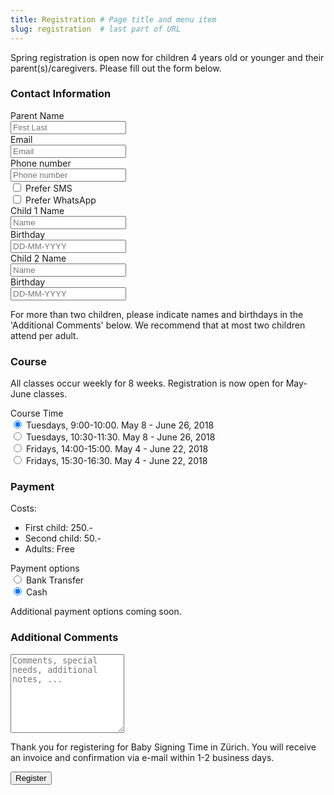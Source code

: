 ```yaml
---
title: Registration # Page title and menu item
slug: registration  # last part of URL
---
```

Spring registration is open now for children 4 years old or younger and their parent(s)/caregivers. Please fill out the form below.

<form method="post" action="https://formspree.io/blivenbabywearing+formspree@gmail.com">
    <section>
        <h3>Contact Information</h3>
        <div class="form-row form-group">
            <label for="parentnamefield" class="col-sm-2 col-form-label">Parent Name</label>
            <div class="col-sm-10">       
                <input id="parentnamefield" type="text" class="form-control" placeholder="First Last" name="parentname"/>
            </div>
        </div>
        <div class="form-row form-group">
            <label for="emailfield" class="col-sm-2 col-form-label">Email</label>
            <div class="col-sm-10">       
                <input id="emailfield" type="email" class="form-control" placeholder="Email" name="_replyto"/>
            </div>
        </div>
        <div class="form-row form-group">
            <label for="phonefield" class="col-sm-2 col-form-label">Phone number</label>
            <div class="col-sm-10">
                <div class="row">
                    <div class="col">
                        <input id="phonefield" type="text" class="form-control" placeholder="Phone number" name="phone"/>
                        <div class="form-check">
                            <input class="form-check-input" type="checkbox" value="" id="defaultCheck1">
                            <label class="form-check-label" for="defaultCheck1">
                            Prefer SMS
                            </label> 
                        </div>
                    </div>
                </div>
                <div class="row">
                    <div class="col">
                        <div class="form-check">
                            <input class="form-check-input" type="checkbox" value="" id="defaultCheck1">
                            <label class="form-check-label" for="defaultCheck1">
                            Prefer WhatsApp
                            </label>
                        </div>
                    </div>
                </div>
            </div>
        </div>
        <div class="form-row form-group">
            <label for="child1namefield" class="col-sm-2 col-form-label">Child 1 Name</label>
            <div class="col-sm-4">       
                <input id="child1namefield" type="text" class="form-control" placeholder="Name" name="child1name"/>
            </div>
            <label for="child1birthdayfield" class="col-sm-2 col-form-label">Birthday</label>
            <div class="col-sm-4">       
                <input id="child1birthdayfield" type="text" class="form-control" placeholder="DD-MM-YYYY" name="child1birthday"/>
            </div>
        </div>
        <div class="form-row form-group">
            <label for="child2namefield" class="col-sm-2 col-form-label">Child 2 Name</label>
            <div class="col-sm-4">       
                <input id="child2namefield" type="text" class="form-control" placeholder="Name" name="child2name"/>
            </div>
            <label for="child2birthdayfield" class="col-sm-2 col-form-label">Birthday</label>
            <div class="col-sm-4">       
                <input id="child2birthdayfield" type="text" class="form-control" placeholder="DD-MM-YYYY" name="child2birthday"/>
            </div>
        </div>
        <div class="form-row">
            <div class="col-sm-10 offset-sm-2">
                <p>For more than two children, please indicate names and birthdays in the 'Additional Comments' below. We recommend that at most two children attend per adult.</p>
            </div>
        </div>
    </section>
    <section>
        <h3>Course</h3>
        <div class="form-row">
            <div class="col">
                <p>All classes occur weekly for 8 weeks. Registration is now open for May-June classes.</p>
            </div>
        </div>
        <div class="form-row form-group">
            <label for="classselect" class="col-sm-2 col-form-label">Course Time</label>
            <div class="col-sm-10">
                <div class="form-check">
                    <input class="form-check-input" type="radio" name="coursetime" id="tu9radio" value="tu9" checked>
                    <label class="form-check-label" for="tu9radio">
                    Tuesdays, 9:00-10:00. May 8 - June 26, 2018
                    </label>
                </div>
                <div class="form-check">
                    <input class="form-check-input" type="radio" name="coursetime" id="tu1030radio" value="tu1030">
                    <label class="form-check-label" for="tu1030radio">
                    Tuesdays, 10:30-11:30. May 8 - June 26, 2018
                    </label>
                </div>
                <div class="form-check">
                    <input class="form-check-input" type="radio" name="coursetime" id="fr1400radio" value="fr1400">
                    <label class="form-check-label" for="fr1400radio">
                    Fridays, 14:00-15:00. May 4 - June 22, 2018
                    </label>
                </div>
                <div class="form-check">
                    <input class="form-check-input" type="radio" name="coursetime" id="fr1530radio" value="fr1530">
                    <label class="form-check-label" for="fr1530radio">
                    Fridays, 15:30-16:30. May 4 - June 22, 2018
                    </label>
                </div>
            </div>
        </div>
    </section>
    <section>
        <h3>Payment</h3>
        <div class="row">
            <div class="col">
                <p>Costs:</p>
                <ul>
                    <li>
                        First child: 250.-
                    </li>
                    <li>
                        Second child: 50.-
                    </li>
                    <li>
                        Adults: Free
                    </li>
                </ul>
            </div>
        </div>
        <div class="form-row form-group">
            <label for="paymenttypefield" class="col-sm-2 col-form-label">Payment options</label>
            <div class="col-sm-10">
                <div class="form-check" id="paymenttypefield">
                    <input class="form-check-input" type="radio" name="payment" id="paymentIBANfield" value="Bank Transfer" checked>
                    <label class="form-check-label" for="paymentIBANfield">
                    Bank Transfer
                    </label>
                </div>
                <div class="form-check">
                    <input class="form-check-input" type="radio" name="payment" id="paymentCashfield" value="Cash" checked>
                    <label class="form-check-label" for="paymentCashfield">
                    Cash
                    </label>
                </div> 
            </div>
        </div>
        <div class="form-row">
            <div class="col">
                <p>Additional payment options coming soon.</p>
            </div>
        </div>
    </section>
    <section>
        <h3>Additional Comments</h3>
        <div class="form-row">
            <div class="col form-group">
                <textarea class="form-control" name="additionalcomments" placeholder="Comments, special needs, additional notes, ..." rows="8"></textarea>
            </div>
        </div>
        <div class="form-row">
            <div class="col">
                <p>Thank you for registering for Baby Signing Time in Zürich. You will receive an invoice and confirmation via e-mail within 1-2 business days.</p>
            </div>
        </div>
        <div class="form-row">
            <div class="col">
              <button type="submit" class="btn btn-primary mb-2">Register</button>
            </div>
        </div>
    </section>
</form>